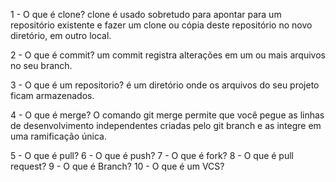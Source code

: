 1 - O que é clone?
	clone é usado sobretudo para apontar para um repositório existente e fazer
 um clone ou cópia deste repositório no novo diretório, em outro local.

2 - O que é commit?
	um commit registra alterações em um ou mais arquivos no seu branch.

3 - O que é um repositorio?
	é um diretório onde os arquivos do seu projeto ficam armazenados.
	
4 - O que é merge?
	O comando git merge permite que você pegue as linhas de desenvolvimento independentes 
criadas pelo git branch e as integre em uma ramificação única.

5 - O que é pull?
6 - O que é push?
7 - O que é fork?
8 - O que é pull request?
9 - O que é Branch?
10 - O que é um VCS?